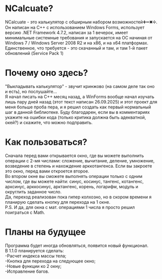 # NCalcuate?
NCalcuate - это калькулятор с обширным набором возможностей➕➖✖➗.
<br>Он написан на C++ с использованием Windows Forms, использует версию .NET Framework 4.7.2, написан за 1 вечерок, имеет минимальные системные требования и запускается на ОС начиная от Windows 7 / Windows Server 2008 R2 и на x86, и на x64 платформах. Единственное, что требуется - это скачанный и там, и там 1-й пакет обновлений (Service Pack 1)

# Почему оно здесь?
"Выкладывать калькулятор" - звучит кринжово (на самом деле так оно и есть), но послушайте...
<br>Я начал писать на C++ месяц назад, а WinForms вообще начал изучать лишь пару дней назад (этот текст написан 26.09.2025) и этот проект для меня больше проба пера, и я решил создать как первый нормальный шаг в данной библиотеке. Буду благодарен, если вы в комментариях укажите на ошибки кода (только критика должна быть адекватной, окей?) и скажите, что можно подправить.

# Как пользоваться?
Сначала перед вами открывается окно, где вы можете выполнить операции с 2-мя числами: сложение, вычитание, деление, умножение, возведение в степень и нахождение арккотангенса. Если вы закроете это окно, перед вами откроется второе.
<br>Во втором окне вы сможете выполнять операции только с одним числом, где вы можете найти: синус, косинус, тангенс, котангенс, арксинус, арккосинус, арктангенс, корень, логарифм, модуль и округлить заданное число.
<br>Да, переход реализован пока гипер колхозно, но в скором времени я планирую сделать кнопку для перехода на 1 окне.
<br>P.S. И да, для окна с мат. операциями 1 числа я просто решил поиграться с Math.

# Планы на будущее
Программа будет иногда обновляться, появится новый функционал. 
<br>В 1.1.0 планируется сделать:
<br>-Расчет индекса массы тела;
<br>-Кнопка для перехода на следующее окно;
<br>-Новые функции ко 2 окну;
<br>-Исправление багов.

